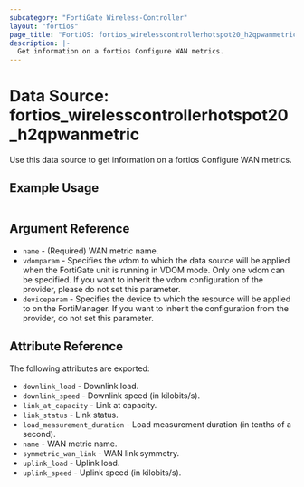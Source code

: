 ```yaml
---
subcategory: "FortiGate Wireless-Controller"
layout: "fortios"
page_title: "FortiOS: fortios_wirelesscontrollerhotspot20_h2qpwanmetric"
description: |-
  Get information on a fortios Configure WAN metrics.
---
```


# Data Source: fortios_wirelesscontrollerhotspot20_h2qpwanmetric
Use this data source to get information on a fortios Configure WAN metrics.


## Example Usage

```hcl

```

## Argument Reference

* `name` - (Required) WAN metric name.
* `vdomparam` - Specifies the vdom to which the data source will be applied when the FortiGate unit is running in VDOM mode. Only one vdom can be specified. If you want to inherit the vdom configuration of the provider, please do not set this parameter.
* `deviceparam` - Specifies the device to which the resource will be applied to on the FortiManager. If you want to inherit the configuration from the provider, do not set this parameter.

## Attribute Reference

The following attributes are exported:

* `downlink_load` - Downlink load.
* `downlink_speed` - Downlink speed (in kilobits/s).
* `link_at_capacity` - Link at capacity.
* `link_status` - Link status.
* `load_measurement_duration` - Load measurement duration (in tenths of a second).
* `name` - WAN metric name.
* `symmetric_wan_link` - WAN link symmetry.
* `uplink_load` - Uplink load.
* `uplink_speed` - Uplink speed (in kilobits/s).
